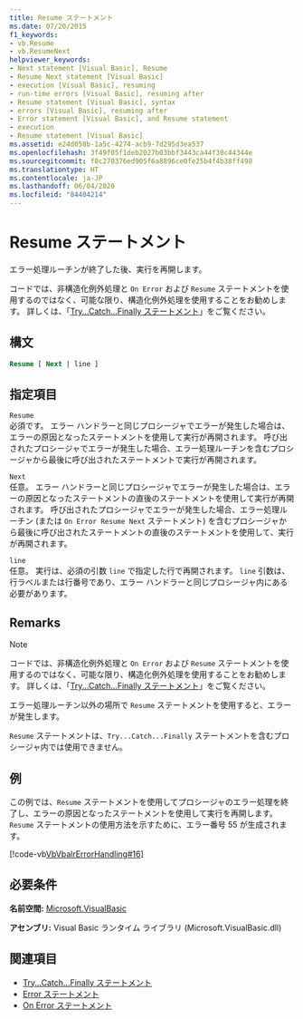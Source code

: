```yaml
---
title: Resume ステートメント
ms.date: 07/20/2015
f1_keywords:
- vb.Resume
- vb.ResumeNext
helpviewer_keywords:
- Next statement [Visual Basic], Resume
- Resume Next statement [Visual Basic]
- execution [Visual Basic], resuming
- run-time errors [Visual Basic], resuming after
- Resume statement [Visual Basic], syntax
- errors [Visual Basic], resuming after
- Error statement [Visual Basic], and Resume statement
- execution
- Resume statement [Visual Basic]
ms.assetid: e24d058b-1a5c-4274-acb9-7d295d3ea537
ms.openlocfilehash: 3f49f05f1deb2027b03bbf3443ca44f30c44344e
ms.sourcegitcommit: f8c270376ed905f6a8896ce0fe25b4f4b38ff498
ms.translationtype: HT
ms.contentlocale: ja-JP
ms.lasthandoff: 06/04/2020
ms.locfileid: "84404214"
---
```

# <a name="resume-statement"></a>Resume ステートメント
エラー処理ルーチンが終了した後、実行を再開します。  
  
 コードでは、非構造化例外処理と `On Error` および `Resume` ステートメントを使用するのではなく、可能な限り、構造化例外処理を使用することをお勧めします。 詳しくは、「[Try...Catch...Finally ステートメント](try-catch-finally-statement.md)」をご覧ください。  
  
## <a name="syntax"></a>構文  
  
```vb  
Resume [ Next | line ]  
```  
  
## <a name="parts"></a>指定項目  
 `Resume`  
 必須です。 エラー ハンドラーと同じプロシージャでエラーが発生した場合は、エラーの原因となったステートメントを使用して実行が再開されます。 呼び出されたプロシージャでエラーが発生した場合、エラー処理ルーチンを含むプロシージャから最後に呼び出されたステートメントで実行が再開されます。  
  
 `Next`  
 任意。 エラー ハンドラーと同じプロシージャでエラーが発生した場合は、エラーの原因となったステートメントの直後のステートメントを使用して実行が再開されます。 呼び出されたプロシージャでエラーが発生した場合、エラー処理ルーチン (または `On Error Resume Next` ステートメント) を含むプロシージャから最後に呼び出されたステートメントの直後のステートメントを使用して、実行が再開されます。  
  
 `line`  
 任意。 実行は、必須の引数 `line` で指定した行で再開されます。 `line` 引数は、行ラベルまたは行番号であり、エラー ハンドラーと同じプロシージャ内にある必要があります。  
  
## <a name="remarks"></a>Remarks  
  
> [!NOTE]
> コードでは、非構造化例外処理と `On Error` および `Resume` ステートメントを使用するのではなく、可能な限り、構造化例外処理を使用することをお勧めします。 詳しくは、「[Try...Catch...Finally ステートメント](try-catch-finally-statement.md)」をご覧ください。  
  
 エラー処理ルーチン以外の場所で `Resume` ステートメントを使用すると、エラーが発生します。  
  
 `Resume` ステートメントは、`Try...Catch...Finally` ステートメントを含むプロシージャ内では使用できません。  
  
## <a name="example"></a>例  
 この例では、`Resume` ステートメントを使用してプロシージャのエラー処理を終了し、エラーの原因となったステートメントを使用して実行を再開します。 `Resume` ステートメントの使用方法を示すために、エラー番号 55 が生成されます。  
  
 [!code-vb[VbVbalrErrorHandling#16](~/samples/snippets/visualbasic/VS_Snippets_VBCSharp/VbVbalrErrorHandling/VB/Class1.vb#16)]  
  
## <a name="requirements"></a>必要条件  
 **名前空間:** [Microsoft.VisualBasic](../runtime-library-members.md)  
  
 **アセンブリ:** Visual Basic ランタイム ライブラリ (Microsoft.VisualBasic.dll)  
  
## <a name="see-also"></a>関連項目

- [Try...Catch...Finally ステートメント](try-catch-finally-statement.md)
- [Error ステートメント](error-statement.md)
- [On Error ステートメント](on-error-statement.md)
